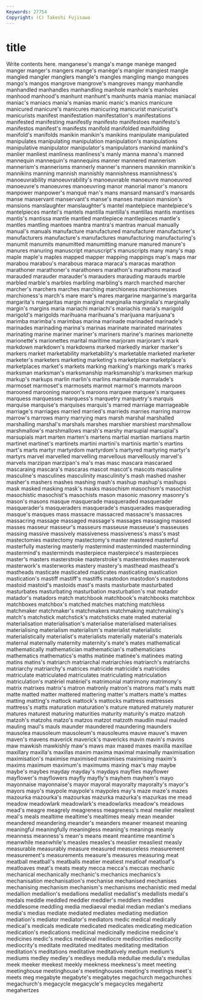 ```yaml
---
Keywords: 27754 
Copyright: (C) Takeshi Fujisawa
---
```


# title

Write contents here.
 manganese's manga's
mange manège manged manger manger's mangers mange's manège's mangier mangiest
mangle mangled mangler manglers mangle's mangles mangling mango mangoes mango's
mangos mangrove mangrove's mangroves mangy manhandle manhandled manhandles manhandling manhole
manhole's manholes manhood manhood's manhunt manhunt's manhunts mania maniac maniacal
maniac's maniacs mania's manias manic manic's manics manicure manicured manicure's
manicures manicuring manicurist manicurist's manicurists manifest manifestation manifestation's manifestations manifested
manifesting manifestly manifesto manifestoes manifesto's manifestos manifest's manifests manifold manifolded
manifolding manifold's manifolds manikin manikin's manikins manipulate manipulated manipulates manipulating
manipulation manipulation's manipulations manipulative manipulator manipulator's manipulators mankind mankind's manlier
manliest manliness manliness's manly manna manna's manned mannequin mannequin's mannequins
manner mannered mannerism mannerism's mannerisms mannerly manner's manners mannikin mannikin's
mannikins manning mannish mannishly mannishness mannishness's manoeuvrability manoeuvrability's manoeuvrable manoeuvre
manoeuvred manoeuvre's manoeuvres manoeuvring manor manorial manor's manors manpower manpower's
manqué man's mans mansard mansard's mansards manse manservant manservant's manse's
manses mansion mansion's mansions manslaughter manslaughter's mantel mantelpiece mantelpiece's mantelpieces
mantel's mantels mantilla mantilla's mantillas mantis mantises mantis's mantissa mantle
mantled mantlepiece mantlepieces mantle's mantles mantling mantoes mantra mantra's mantras
manual manually manual's manuals manufacture manufactured manufacturer manufacturer's manufacturers manufacture's
manufactures manufacturing manufacturing's manumit manumits manumitted manumitting manure manured manure's
manures manuring manuscript manuscript's manuscripts many many's map maple maple's
maples mapped mapper mapping mappings map's maps mar marabou marabou's
marabous maraca maraca's maracas marathon marathoner marathoner's marathoners marathon's marathons
maraud marauded marauder marauder's marauders marauding marauds marble marbled marble's
marbles marbling marbling's march marched marcher marcher's marchers marches marching
marchioness marchionesses marchioness's march's mare mare's mares margarine margarine's margarita
margarita's margaritas margin marginal marginalia marginalia's marginally margin's margins maria
mariachi mariachi's mariachis maria's marigold marigold's marigolds marihuana marihuana's marijuana
marijuana's marimba marimba's marimbas marina marinade marinaded marinade's marinades marinading
marina's marinas marinate marinated marinates marinating marine mariner mariner's mariners
marine's marines marionette marionette's marionettes marital maritime marjoram marjoram's mark
markdown markdown's markdowns marked markedly marker marker's markers market marketability
marketability's marketable marketed marketer marketer's marketers marketing marketing's marketplace marketplace's
marketplaces market's markets marking marking's markings mark's marks marksman marksman's
marksmanship marksmanship's marksmen markup markup's markups marlin marlin's marlins marmalade
marmalade's marmoset marmoset's marmosets marmot marmot's marmots maroon marooned marooning
maroon's maroons marquee marquee's marquees marquess marquesses marquess's marquetry marquetry's
marquis marquise marquise's marquises marquis's marred marriage marriageable marriage's marriages
married married's marrieds marries marring marrow marrow's marrows marry marrying
mars marsh marshal marshalled marshalling marshal's marshals marshes marshier marshiest
marshmallow marshmallow's marshmallows marsh's marshy marsupial marsupial's marsupials mart marten
marten's martens martial martian martians martin martinet martinet's martinets martini
martini's martinis martin's martins mart's marts martyr martyrdom martyrdom's martyred
martyring martyr's martyrs marvel marvelled marvelling marvellous marvellously marvel's marvels
marzipan marzipan's ma's mas masc mascara mascaraed mascaraing mascara's mascaras
mascot mascot's mascots masculine masculine's masculines masculinity masculinity's mash mashed
masher masher's mashers mashes mashing mash's mashup mashup's mashups mask
masked masking mask's masks masochism masochism's masochist masochistic masochist's masochists
mason masonic masonry masonry's mason's masons masque masquerade masqueraded masquerader
masquerader's masqueraders masquerade's masquerades masquerading masque's masques mass massacre massacred
massacre's massacres massacring massage massaged massage's massages massaging massed masses
masseur masseur's masseurs masseuse masseuse's masseuses massing massive massively massiveness
massiveness's mass's mast mastectomies mastectomy mastectomy's master mastered masterful masterfully
mastering masterly mastermind masterminded masterminding mastermind's masterminds masterpiece masterpiece's masterpieces
master's masters masterstroke masterstroke's masterstrokes masterwork masterwork's masterworks mastery mastery's
masthead masthead's mastheads masticate masticated masticates masticating mastication mastication's mastiff
mastiff's mastiffs mastodon mastodon's mastodons mastoid mastoid's mastoids mast's masts
masturbate masturbated masturbates masturbating masturbation masturbation's mat matador matador's matadors
match matchbook matchbook's matchbooks matchbox matchboxes matchbox's matched matches matching
matchless matchmaker matchmaker's matchmakers matchmaking matchmaking's match's matchstick matchstick's matchsticks
mate mated material materialisation materialisation's materialise materialised materialises materialising materialism
materialism's materialist materialistic materialistically materialist's materialists materially material's materials maternal
maternally maternity maternity's mate's mates mathematical mathematically mathematician mathematician's mathematicians
mathematics mathematics's maths matinée matinée's matinées mating matins matins's matriarch
matriarchal matriarchies matriarch's matriarchs matriarchy matriarchy's matrices matricide matricide's matricides
matriculate matriculated matriculates matriculating matriculation matriculation's matériel matériel's matrimonial matrimony
matrimony's matrix matrixes matrix's matron matronly matron's matrons mat's mats
matt matte matted matter mattered mattering matter's matters matte's mattes
matting matting's mattock mattock's mattocks mattress mattresses mattress's matts maturation
maturation's mature matured maturely maturer matures maturest maturing maturities maturity
maturity's matzo matzoh matzoh's matzohs matzo's matzos matzot matzoth maudlin
maul mauled mauling maul's mauls maunder maundered maundering maunders mausolea
mausoleum mausoleum's mausoleums mauve mauve's maven maven's mavens maverick maverick's
mavericks mavin mavin's mavins maw mawkish mawkishly maw's maws max
maxed maxes maxilla maxillae maxillary maxilla's maxillas maxim maxima maximal
maximally maximisation maximisation's maximise maximised maximises maximising maxim's maxims maximum
maximum's maximums maxing max's may maybe maybe's maybes mayday mayday's
maydays mayflies mayflower mayflower's mayflowers mayfly mayfly's mayhem mayhem's mayo
mayonnaise mayonnaise's mayor mayoral mayoralty mayoralty's mayor's mayors mayo's maypole
maypole's maypoles may's maze maze's mazes mazourka mazourka's mazourkas mazurka
mazurka's mazurkas me mead meadow meadowlark meadowlark's meadowlarks meadow's meadows
mead's meagre meagrely meagreness meagreness's meal mealier mealiest meal's meals
mealtime mealtime's mealtimes mealy mean meander meandered meandering meander's meanders
meaner meanest meaning meaningful meaningfully meaningless meaning's meanings meanly meanness
meanness's mean's means meant meantime meantime's meanwhile meanwhile's measles measles's
measlier measliest measly measurable measurably measure measured measureless measurement measurement's
measurements measure's measures measuring meat meatball meatball's meatballs meatier meatiest
meatloaf meatloaf's meatloaves meat's meats meaty mecca mecca's meccas mechanic
mechanical mechanically mechanic's mechanics mechanics's mechanisation mechanisation's mechanise mechanised mechanises
mechanising mechanism mechanism's mechanisms mechanistic med medal medallion medallion's medallions
medallist medallist's medallists medal's medals meddle meddled meddler meddler's meddlers
meddles meddlesome meddling media mediaeval medial median median's medians media's
medias mediate mediated mediates mediating mediation mediation's mediator mediator's mediators
medic medical medically medical's medicals medicate medicated medicates medicating medication
medication's medications medicinal medicinally medicine medicine's medicines medic's medics medieval
mediocre mediocrities mediocrity mediocrity's meditate meditated meditates meditating meditation meditation's
meditations meditative meditatively medium medium's mediums medley medley's medleys medulla
medullae medulla's medullas meek meeker meekest meekly meekness meekness's meet
meeting meetinghouse meetinghouse's meetinghouses meeting's meetings meet's meets meg megabyte
megabyte's megabytes megachurch megachurches megachurch's megacycle megacycle's megacycles megahertz megahertzes

